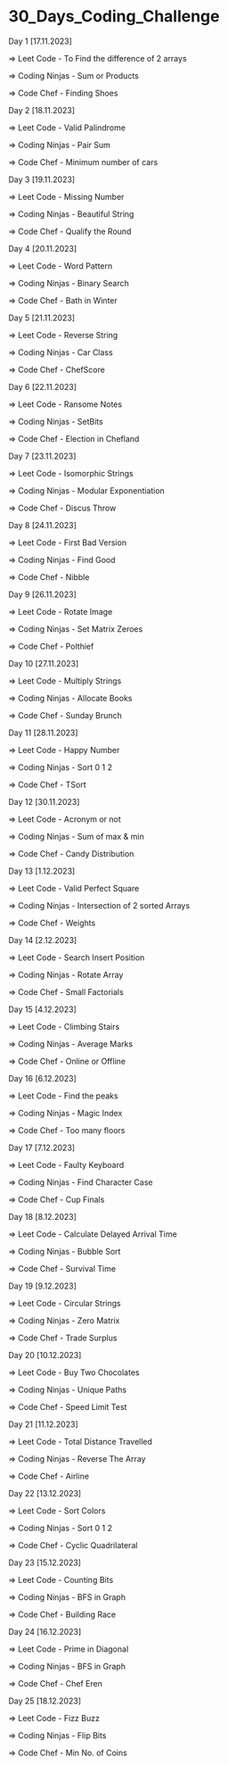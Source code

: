 # 30_Days_Coding_Challenge
Day 1 [17.11.2023]

  => Leet Code - To Find the difference of 2 arrays

  => Coding Ninjas - Sum or Products

  => Code Chef - Finding Shoes

Day 2 [18.11.2023]

  => Leet Code - Valid Palindrome

  => Coding Ninjas - Pair Sum

  => Code Chef - Minimum number of cars

Day 3 [19.11.2023]

  => Leet Code - Missing Number

  => Coding Ninjas - Beautiful String

  => Code Chef - Qualify the Round

Day 4 [20.11.2023]

  => Leet Code - Word Pattern

  => Coding Ninjas - Binary Search

  => Code Chef - Bath in Winter
  
Day 5 [21.11.2023]

  => Leet Code - Reverse String 

  => Coding Ninjas - Car Class

  => Code Chef - ChefScore

Day 6 [22.11.2023]

  => Leet Code - Ransome Notes

  => Coding Ninjas - SetBits

  => Code Chef - Election in Chefland

Day 7 [23.11.2023]

  => Leet Code - Isomorphic Strings 

  => Coding Ninjas - Modular Exponentiation
  
  => Code Chef - Discus Throw
  
Day 8 [24.11.2023]

  => Leet Code - First Bad Version

  => Coding Ninjas - Find Good 
  
  => Code Chef - Nibble
  
Day 9 [26.11.2023]

  => Leet Code - Rotate Image

  => Coding Ninjas - Set Matrix Zeroes
  
  => Code Chef - Polthief
  
Day 10 [27.11.2023]

  => Leet Code - Multiply Strings

  => Coding Ninjas - Allocate Books
  
  => Code Chef - Sunday Brunch
  
Day 11 [28.11.2023]

  => Leet Code - Happy Number

  => Coding Ninjas - Sort 0 1 2
  
  => Code Chef - TSort
  
Day 12 [30.11.2023]

  => Leet Code - Acronym or not

  => Coding Ninjas - Sum of max & min
  
  => Code Chef - Candy Distribution
  
Day 13 [1.12.2023]

  => Leet Code - Valid Perfect Square

  => Coding Ninjas - Intersection of 2 sorted Arrays
  
  => Code Chef - Weights
  
Day 14 [2.12.2023]

  => Leet Code - Search Insert Position 

  => Coding Ninjas - Rotate Array
  
  => Code Chef - Small Factorials
  
Day 15 [4.12.2023]

  => Leet Code - Climbing Stairs

  => Coding Ninjas - Average Marks
  
  => Code Chef - Online or Offline
  
  
Day 16 [6.12.2023]

  => Leet Code - Find the peaks

  => Coding Ninjas - Magic Index
  
  => Code Chef - Too many floors
  
Day 17 [7.12.2023]

  => Leet Code - Faulty Keyboard

  => Coding Ninjas - Find Character Case
  
  => Code Chef - Cup Finals
  
Day 18 [8.12.2023]

  => Leet Code - Calculate Delayed Arrival Time

  => Coding Ninjas - Bubble Sort
  
  => Code Chef - Survival Time
  
Day 19 [9.12.2023]

  => Leet Code - Circular Strings

  => Coding Ninjas - Zero Matrix
  
  => Code Chef - Trade Surplus
  
Day 20 [10.12.2023]

  => Leet Code - Buy Two Chocolates
  
  => Coding Ninjas - Unique Paths
  
  => Code Chef - Speed Limit Test
  
Day 21 [11.12.2023]

  => Leet Code - Total Distance Travelled
  
  => Coding Ninjas - Reverse The Array
  
  => Code Chef - Airline
  
Day 22 [13.12.2023]

  => Leet Code - Sort Colors
  
  => Coding Ninjas - Sort 0 1 2
  
  => Code Chef - Cyclic Quadrilateral
  
Day 23 [15.12.2023]

  => Leet Code - Counting Bits
  
  => Coding Ninjas - BFS in Graph
  
  => Code Chef - Building Race
  
  
Day 24 [16.12.2023]

  => Leet Code - Prime in Diagonal
  
  => Coding Ninjas - BFS in Graph
  
  => Code Chef - Chef Eren
  
Day 25 [18.12.2023]

  => Leet Code - Fizz Buzz
  
  => Coding Ninjas - Flip Bits
  
  => Code Chef - Min No. of Coins
  
